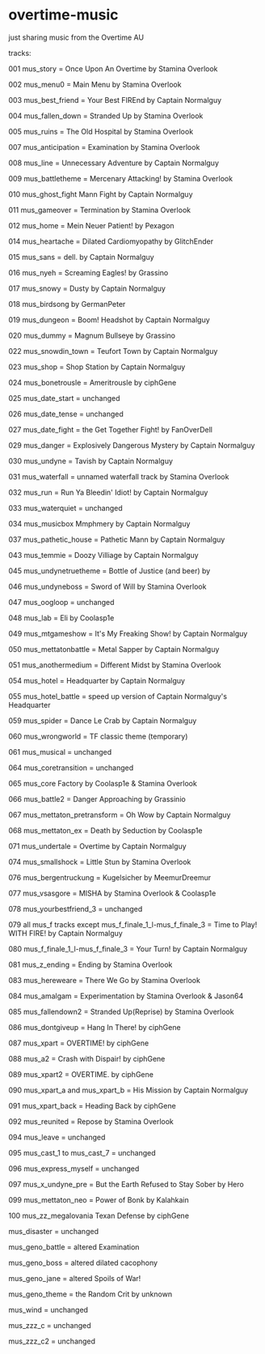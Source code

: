 # overtime-music
just sharing music from the Overtime AU
 
tracks:
 
001 mus_story = Once Upon An Overtime by Stamina Overlook
 
002 mus_menu0 = Main Menu by Stamina Overlook
 
003 mus_best_friend = Your Best FIREnd by Captain Normalguy
 
004 mus_fallen_down = Stranded Up by Stamina Overlook
 
005 mus_ruins = The Old Hospital by Stamina Overlook
 
007 mus_anticipation = Examination by Stamina Overlook
 
008 mus_line = Unnecessary Adventure by Captain Normalguy
 
009 mus_battletheme = Mercenary Attacking! by Stamina Overlook
 
010 mus_ghost_fight Mann Fight by Captain Normalguy
 
011 mus_gameover = Termination by Stamina Overlook
 
012 mus_home = Mein Neuer Patient! by Pexagon
 
014 mus_heartache = Dilated Cardiomyopathy by GlitchEnder
 
015 mus_sans = dell. by Captain Normalguy
 
016 mus_nyeh = Screaming Eagles! by Grassino
 
017 mus_snowy = Dusty by Captain Normalguy
 
018 mus_birdsong by GermanPeter
 
019 mus_dungeon = Boom! Headshot by Captain Normalguy
 
020 mus_dummy = Magnum Bullseye by Grassino
 
022 mus_snowdin_town = Teufort Town by Captain Normalguy
 
023 mus_shop = Shop Station by Captain Normalguy
 
024 mus_bonetrousle = Ameritrousle by ciphGene
 
025 mus_date_start = unchanged
 
026 mus_date_tense = unchanged

027 mus_date_fight = the Get Together Fight! by FanOverDell
 
029 mus_danger = Explosively Dangerous Mystery by Captain Normalguy
 
030 mus_undyne = Tavish by Captain Normalguy
 
031 mus_waterfall = unnamed waterfall track by Stamina Overlook
 
032 mus_run = Run Ya Bleedin' Idiot! by Captain Normalguy
 
033 mus_waterquiet = unchanged
 
034 mus_musicbox Mmphmery by Captain Normalguy
 
037 mus_pathetic_house = Pathetic Mann by Captain Normalguy
 
043 mus_temmie = Doozy Villiage by Captain Normalguy
 
045 mus_undynetruetheme = Bottle of Justice (and beer) by 
 
046 mus_undyneboss = Sword of Will by Stamina Overlook
 
047 mus_oogloop = unchanged
 
048 mus_lab = Eli by Coolasp1e
 
049 mus_mtgameshow = It's My Freaking Show! by Captain Normalguy
 
050 mus_mettatonbattle = Metal Sapper by Captain Normalguy
 
051 mus_anothermedium = Different Midst by Stamina Overlook
 
054 mus_hotel = Headquarter by Captain Normalguy
 
055 mus_hotel_battle = speed up version of Captain Normalguy's Headquarter
 
059 mus_spider = Dance Le Crab by Captain Normalguy
 
060 mus_wrongworld = TF classic theme (temporary)
 
061 mus_musical = unchanged

064 mus_coretransition = unchanged
 
065 mus_core Factory by Coolasp1e & Stamina Overlook
 
066 mus_battle2 = Danger Approaching by Grassinio
 
067 mus_mettaton_pretransform = Oh Wow by Captain Normalguy
 
068 mus_mettaton_ex = Death by Seduction by Coolasp1e
 
071 mus_undertale = Overtime by Captain Normalguy
 
074 mus_smallshock = Little Stun by Stamina Overlook
 
076 mus_bergentruckung = Kugelsicher by MeemurDreemur
 
077 mus_vsasgore = MISHA by Stamina Overlook & Coolasp1e
 
078 mus_yourbestfriend_3 = unchanged
 
079 all mus_f tracks except mus_f_finale_1_l-mus_f_finale_3 = Time to Play! WITH FIRE! by Captain Normalguy
 
080 mus_f_finale_1_l-mus_f_finale_3 = Your Turn! by Captain Normalguy
 
081 mus_z_ending = Ending by Stamina Overlook
 
083 mus_hereweare = There We Go by Stamina Overlook
 
084 mus_amalgam = Experimentation by Stamina Overlook & Jason64
 
085 mus_fallendown2 = Stranded Up(Reprise) by Stamina Overlook
 
086 mus_dontgiveup = Hang In There! by ciphGene
 
087 mus_xpart = OVERTIME! by ciphGene
 
088 mus_a2 = Crash with Dispair! by ciphGene
 
089 mus_xpart2 = OVERTIME. by ciphGene
 
090 mus_xpart_a and mus_xpart_b = His Mission by Captain Normalguy
 
091 mus_xpart_back = Heading Back by ciphGene
 
092 mus_reunited = Repose by Stamina Overlook
 
094 mus_leave = unchanged
 
095 mus_cast_1 to mus_cast_7 = unchanged
 
096 mus_express_myself = unchanged
 
097 mus_x_undyne_pre = But the Earth Refused to Stay Sober by Hero
 
099 mus_mettaton_neo = Power of Bonk by Kalahkain
 
100 mus_zz_megalovania Texan Defense by ciphGene
 
mus_disaster = unchanged
 
mus_geno_battle = altered Examination
 
mus_geno_boss = altered dilated cacophony
 
mus_geno_jane = altered Spoils of War!
 
mus_geno_theme = the Random Crit by unknown
 
mus_wind = unchanged
 
mus_zzz_c = unchanged
 
mus_zzz_c2 = unchanged
